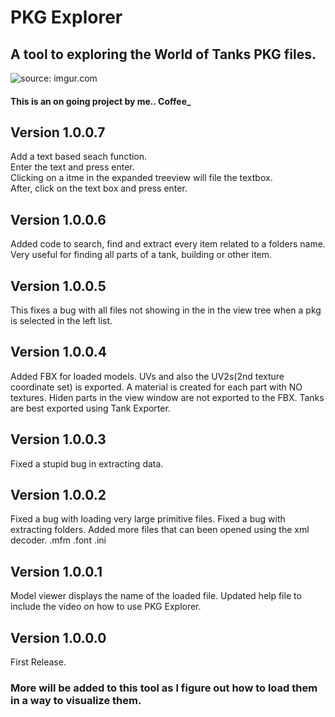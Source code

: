 # PKG Explorer

## A tool to exploring the World of Tanks PKG files.
<a><img src="https://i.imgur.com/OTTbONU.png" title="source: imgur.com" /></a>

#### This is an on going project by me.. Coffee_

## Version 1.0.0.7
Add a text based seach function.</br>
Enter the text and press enter.</br>
Clicking on a itme in the expanded treeview will file the textbox.</br>
After, click on the text box and press enter.

## Version 1.0.0.6
Added code to search, find and extract every item related to a folders name. Very useful for finding all parts of a tank, building or other item.

## Version 1.0.0.5
This fixes a bug with all files not showing in the in the view tree when a pkg is selected in the left list.

## Version 1.0.0.4
Added FBX for loaded models.
UVs and also the UV2s(2nd texture coordinate set) is exported.
A material is created for each part with NO textures.
Hiden parts in the view window are not exported to the FBX.
Tanks are best exported using Tank Exporter.

## Version 1.0.0.3
Fixed a stupid bug in extracting data.

## Version 1.0.0.2
Fixed a bug with loading very large primitive files.
Fixed a bug with extracting folders.
Added more files that can been opened using the xml decoder.
.mfm .font .ini

## Version 1.0.0.1
Model viewer displays the name of the loaded file.
Updated help file to include the video on how to use PKG Explorer.

## Version 1.0.0.0
First Release.

### More will be added to this tool as I figure out how to load them in a way to visualize them.

